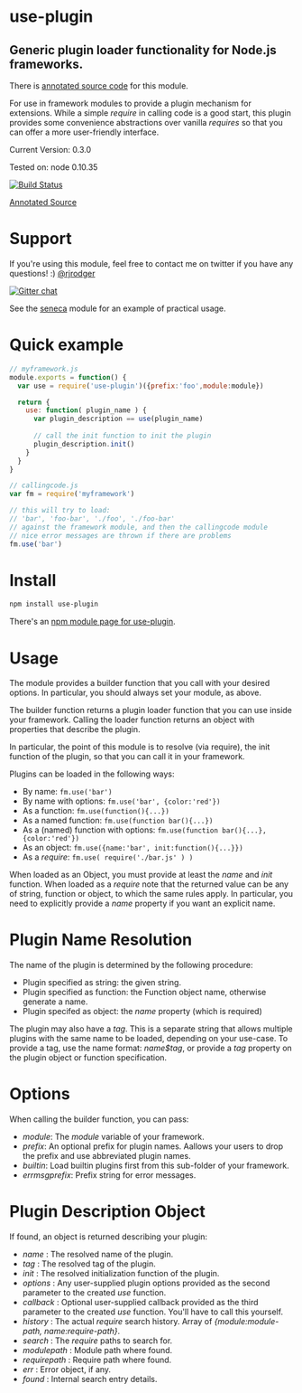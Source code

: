# use-plugin

## Generic plugin loader functionality for Node.js frameworks.

There is [annotated source code](http://rjrodger.github.io/use-plugin/doc/use.html) for this module.

For use in framework modules to provide a plugin mechanism for
extensions. While a simple _require_ in calling code is a good start,
this plugin provides some convenience abstractions over vanilla _requires_
so that you can offer a more user-friendly interface.

Current Version: 0.3.0

Tested on: node 0.10.35

[![Build Status](https://travis-ci.org/rjrodger/use-plugin.png?branch=master)](https://travis-ci.org/rjrodger/use-plugin)

[Annotated Source](http://rjrodger.github.io/use-plugin/doc/use.html)


# Support

If you're using this module, feel free to contact me on twitter if you
have any questions! :) [@rjrodger](http://twitter.com/rjrodger)

[![Gitter chat](https://badges.gitter.im/rjrodger/zig.png)](https://gitter.im/rjrodger/zig)

See the [seneca](http://github.com/rjrodger/seneca) module for an
example of practical usage.


# Quick example

```JavaScript
// myframework.js
module.exports = function() {
  var use = require('use-plugin')({prefix:'foo',module:module})

  return {
    use: function( plugin_name ) {
      var plugin_description == use(plugin_name)
      
      // call the init function to init the plugin
      plugin_description.init()
    }
  }
}

// callingcode.js
var fm = require('myframework')

// this will try to load:
// 'bar', 'foo-bar', './foo', './foo-bar'
// against the framework module, and then the callingcode module
// nice error messages are thrown if there are problems
fm.use('bar')
```

# Install

```bash
npm install use-plugin
```

There's an [npm module page for use-plugin](https://www.npmjs.org/package/use-plugin).

# Usage

The module provides a builder function that you call with your desired options.
In particular, you should always set your module, as above.

The builder function returns a plugin loader function that you can use
inside your framework.  Calling the loader function returns an object
with properties that describe the plugin.

In particular, the point of this module is to resolve (via require),
the init function of the plugin, so that you can call it in your
framework.

Plugins can be loaded in the following ways:

   * By name: `fm.use('bar')`
   * By name with options: `fm.use('bar', {color:'red'})`
   * As a function: `fm.use(function(){...})`
   * As a named function: `fm.use(function bar(){...})`
   * As a (named) function with options: `fm.use(function bar(){...}, {color:'red'})`
   * As an object: `fm.use({name:'bar', init:function(){...}})`
   * As a _require_: `fm.use( require('./bar.js' ) )`

When loaded as an Object, you must provide at least the _name_ and
_init_ function. When loaded as a _require_ note that the returned
value can be any of string, function or object, to which the same
rules apply. In particular, you need to explicitly provide a _name_
property if you want an explicit name.

# Plugin Name Resolution

The name of the plugin is determined by the following procedure:

   * Plugin specified as string: the given string.
   * Plugin specified as function: the Function object name, otherwise generate a name.
   * Plugin specifed as object: the _name_ property (which is required)
   
The plugin may also have a _tag_. This is a separate string that
allows multiple plugins with the same name to be loaded, depending on
your use-case. To provide a tag, use the name format: _name$tag_, or
provide a _tag_ property on the plugin object or function specification.


# Options

When calling the builder function, you can pass:

   * _module_: The _module_ variable of your framework. 
   * _prefix_: An optional prefix for plugin names. Aallows your users to drop the prefix and use abbreviated plugin names.
   * _builtin_: Load builtin plugins first from this sub-folder of your framework.
   * _errmsgprefix_: Prefix string for error messages.

# Plugin Description Object

If found, an object is returned describing your plugin:

   * _name_ : The resolved name of the plugin. 
   * _tag_ : The resolved tag of the plugin. 
   * _init_ : The resolved initialization function of the plugin.
   * _options_ : Any user-supplied plugin options provided as the second parameter to the created _use_ function. 
   * _callback_ : Optional user-supplied callback provided as the third parameter to the created _use_ function. You'll have to call this yourself.
   * _history_ : The actual _require_ search history. Array of _{module:module-path, name:require-path}_.
   * _search_ : The _require_ paths to search for. 
   * _modulepath_ : Module path where found. 
   * _requirepath_ : Require path where found. 
   * _err_ : Error object, if any. 
   * _found_ : Internal search entry details. 

